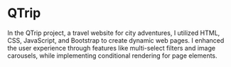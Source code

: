 # QTrip
In the QTrip project, a travel website for city adventures, I utilized HTML, CSS, JavaScript, and Bootstrap to create dynamic web pages. I enhanced the user experience through features like multi-select filters and image carousels, while implementing conditional rendering for page elements. 
